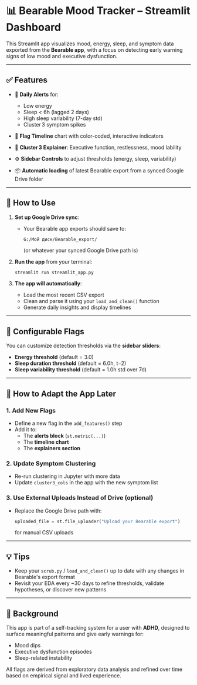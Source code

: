 # 📊 Bearable Mood Tracker – Streamlit Dashboard

This Streamlit app visualizes mood, energy, sleep, and symptom data exported from the **Bearable app**, with a focus on detecting early warning signs of low mood and executive dysfunction.

---

## ✅ Features

- 📅 **Daily Alerts** for:
  - Low energy
  - Sleep < 6h (lagged 2 days)
  - High sleep variability (7-day std)
  - Cluster 3 symptom spikes

- 🧠 **Flag Timeline** chart with color-coded, interactive indicators
- 🔎 **Cluster 3 Explainer**: Executive function, restlessness, mood lability
- ⚙️ **Sidebar Controls** to adjust thresholds (energy, sleep, variability)
- 📦 **Automatic loading** of latest Bearable export from a synced Google Drive folder

---

## 🚀 How to Use

1. **Set up Google Drive sync**:
   - Your Bearable app exports should save to:
     ```
     G:/Мой диск/Bearable_export/
     ```
     (or whatever your synced Google Drive path is)

2. **Run the app** from your terminal:
   ```bash
   streamlit run streamlit_app.py
   ```

3. **The app will automatically**:
   - Load the most recent CSV export
   - Clean and parse it using your `load_and_clean()` function
   - Generate daily insights and display timelines

---

## 🔧 Configurable Flags

You can customize detection thresholds via the **sidebar sliders**:

- **Energy threshold** (default = 3.0)
- **Sleep duration threshold** (default = 6.0h, t−2)
- **Sleep variability threshold** (default = 1.0h std over 7d)

---

## 🔁 How to Adapt the App Later

### 1. Add New Flags
- Define a new flag in the `add_features()` step
- Add it to:
  - The **alerts block** (`st.metric(...)`)
  - The **timeline chart**
  - The **explainers section**

### 2. Update Symptom Clustering
- Re-run clustering in Jupyter with more data
- Update `cluster3_cols` in the app with the new symptom list

### 3. Use External Uploads Instead of Drive (optional)
- Replace the Google Drive path with:
  ```python
  uploaded_file = st.file_uploader("Upload your Bearable export")
  ```
  for manual CSV uploads

---

## 💡 Tips

- Keep your `scrub.py` / `load_and_clean()` up to date with any changes in Bearable's export format
- Revisit your EDA every ~30 days to refine thresholds, validate hypotheses, or discover new patterns

---

## 🧠 Background

This app is part of a self-tracking system for a user with **ADHD**, designed to surface meaningful patterns and give early warnings for:
- Mood dips
- Executive dysfunction episodes
- Sleep-related instability

All flags are derived from exploratory data analysis and refined over time based on empirical signal and lived experience.
